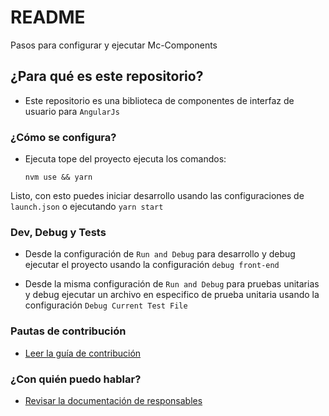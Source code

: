 # README #

Pasos para configurar y ejecutar Mc-Components

## ¿Para qué es este repositorio? ##

* Este repositorio es una biblioteca de componentes de interfaz de usuario para `AngularJs`

### ¿Cómo se configura? ###

* Ejecuta tope del proyecto ejecuta los comandos:

    ```console
    nvm use && yarn
    ```

Listo, con esto puedes iniciar desarrollo usando las configuraciones de `launch.json` o ejecutando `yarn start`

### Dev, Debug y Tests ###

* Desde la configuración de `Run and Debug` para desarrollo y debug ejecutar el proyecto usando la configuración `debug front-end`

* Desde la misma configuración de `Run and Debug` para pruebas unitarias y debug ejecutar un archivo en especifico de prueba unitaria usando la configuración `Debug Current Test File`

### Pautas de contribución ###

* [Leer la guía de contribución](docs/CONTRIBUTING)

### ¿Con quién puedo hablar? ###

* [Revisar la documentación de responsables](docs/CODEOWNERS)
